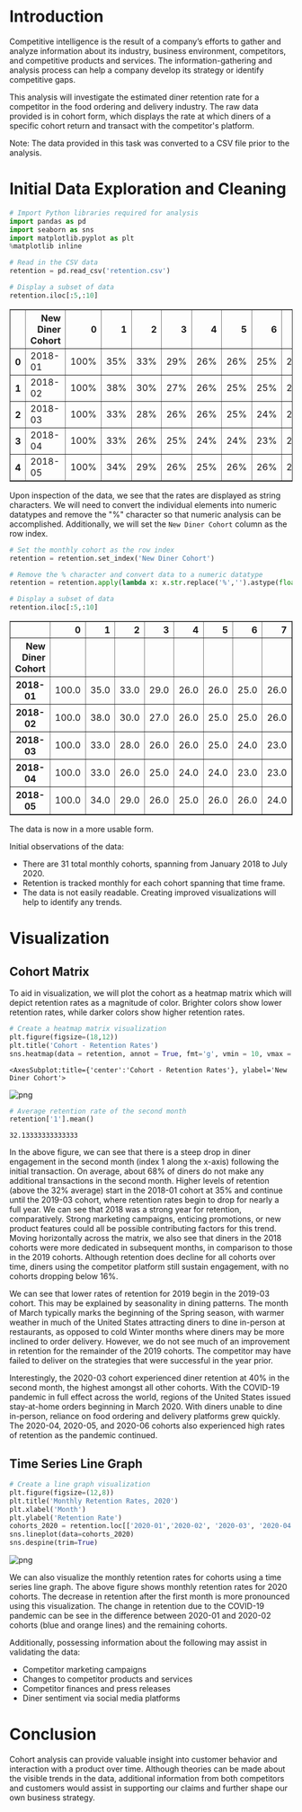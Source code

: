 # Introduction

Competitive intelligence is the result of a company’s efforts to gather and analyze information about its industry, business environment, competitors, and competitive products and services. The information-gathering and analysis process can help a company develop its strategy or identify competitive gaps.

This analysis will investigate the estimated diner retention rate for a competitor in the food ordering and delivery industry. The raw data provided is in cohort form, which displays the rate at which diners of a specific cohort return and transact with the competitor's platform.

Note: The data provided in this task was converted to a CSV file prior to the analysis.

# Initial Data Exploration and Cleaning


```python
# Import Python libraries required for analysis
import pandas as pd
import seaborn as sns
import matplotlib.pyplot as plt
%matplotlib inline

# Read in the CSV data
retention = pd.read_csv('retention.csv')

# Display a subset of data
retention.iloc[:5,:10]
```




<div>
<style scoped>
    .dataframe tbody tr th:only-of-type {
        vertical-align: middle;
    }

    .dataframe tbody tr th {
        vertical-align: top;
    }

    .dataframe thead th {
        text-align: right;
    }
</style>
<table border="1" class="dataframe">
  <thead>
    <tr style="text-align: right;">
      <th></th>
      <th>New Diner Cohort</th>
      <th>0</th>
      <th>1</th>
      <th>2</th>
      <th>3</th>
      <th>4</th>
      <th>5</th>
      <th>6</th>
      <th>7</th>
      <th>8</th>
    </tr>
  </thead>
  <tbody>
    <tr>
      <th>0</th>
      <td>2018-01</td>
      <td>100%</td>
      <td>35%</td>
      <td>33%</td>
      <td>29%</td>
      <td>26%</td>
      <td>26%</td>
      <td>25%</td>
      <td>26%</td>
      <td>24%</td>
    </tr>
    <tr>
      <th>1</th>
      <td>2018-02</td>
      <td>100%</td>
      <td>38%</td>
      <td>30%</td>
      <td>27%</td>
      <td>26%</td>
      <td>25%</td>
      <td>25%</td>
      <td>26%</td>
      <td>23%</td>
    </tr>
    <tr>
      <th>2</th>
      <td>2018-03</td>
      <td>100%</td>
      <td>33%</td>
      <td>28%</td>
      <td>26%</td>
      <td>26%</td>
      <td>25%</td>
      <td>24%</td>
      <td>23%</td>
      <td>24%</td>
    </tr>
    <tr>
      <th>3</th>
      <td>2018-04</td>
      <td>100%</td>
      <td>33%</td>
      <td>26%</td>
      <td>25%</td>
      <td>24%</td>
      <td>24%</td>
      <td>23%</td>
      <td>23%</td>
      <td>23%</td>
    </tr>
    <tr>
      <th>4</th>
      <td>2018-05</td>
      <td>100%</td>
      <td>34%</td>
      <td>29%</td>
      <td>26%</td>
      <td>25%</td>
      <td>26%</td>
      <td>26%</td>
      <td>24%</td>
      <td>23%</td>
    </tr>
  </tbody>
</table>
</div>



Upon inspection of the data, we see that the rates are displayed as string characters. We will need to convert the individual elements into numeric datatypes and remove the "%" character so that numeric analysis can be accomplished. Additionally, we will set the `New Diner Cohort` column as the row index.


```python
# Set the monthly cohort as the row index
retention = retention.set_index('New Diner Cohort')

# Remove the % character and convert data to a numeric datatype
retention = retention.apply(lambda x: x.str.replace('%','').astype(float))

# Display a subset of data
retention.iloc[:5,:10]
```




<div>
<style scoped>
    .dataframe tbody tr th:only-of-type {
        vertical-align: middle;
    }

    .dataframe tbody tr th {
        vertical-align: top;
    }

    .dataframe thead th {
        text-align: right;
    }
</style>
<table border="1" class="dataframe">
  <thead>
    <tr style="text-align: right;">
      <th></th>
      <th>0</th>
      <th>1</th>
      <th>2</th>
      <th>3</th>
      <th>4</th>
      <th>5</th>
      <th>6</th>
      <th>7</th>
      <th>8</th>
      <th>9</th>
    </tr>
    <tr>
      <th>New Diner Cohort</th>
      <th></th>
      <th></th>
      <th></th>
      <th></th>
      <th></th>
      <th></th>
      <th></th>
      <th></th>
      <th></th>
      <th></th>
    </tr>
  </thead>
  <tbody>
    <tr>
      <th>2018-01</th>
      <td>100.0</td>
      <td>35.0</td>
      <td>33.0</td>
      <td>29.0</td>
      <td>26.0</td>
      <td>26.0</td>
      <td>25.0</td>
      <td>26.0</td>
      <td>24.0</td>
      <td>24.0</td>
    </tr>
    <tr>
      <th>2018-02</th>
      <td>100.0</td>
      <td>38.0</td>
      <td>30.0</td>
      <td>27.0</td>
      <td>26.0</td>
      <td>25.0</td>
      <td>25.0</td>
      <td>26.0</td>
      <td>23.0</td>
      <td>24.0</td>
    </tr>
    <tr>
      <th>2018-03</th>
      <td>100.0</td>
      <td>33.0</td>
      <td>28.0</td>
      <td>26.0</td>
      <td>26.0</td>
      <td>25.0</td>
      <td>24.0</td>
      <td>23.0</td>
      <td>24.0</td>
      <td>23.0</td>
    </tr>
    <tr>
      <th>2018-04</th>
      <td>100.0</td>
      <td>33.0</td>
      <td>26.0</td>
      <td>25.0</td>
      <td>24.0</td>
      <td>24.0</td>
      <td>23.0</td>
      <td>23.0</td>
      <td>23.0</td>
      <td>22.0</td>
    </tr>
    <tr>
      <th>2018-05</th>
      <td>100.0</td>
      <td>34.0</td>
      <td>29.0</td>
      <td>26.0</td>
      <td>25.0</td>
      <td>26.0</td>
      <td>26.0</td>
      <td>24.0</td>
      <td>23.0</td>
      <td>22.0</td>
    </tr>
  </tbody>
</table>
</div>



The data is now in a more usable form.

Initial observations of the data:

* There are 31 total monthly cohorts, spanning from January 2018 to July 2020.
* Retention is tracked monthly for each cohort spanning that time frame. 
* The data is not easily readable. Creating improved visualizations will help to identify any trends.

# Visualization

## Cohort Matrix

To aid in visualization, we will plot the cohort as a heatmap matrix which will depict retention rates as a magnitude of color. Brighter colors show lower retention rates, while darker colors show higher retention rates.


```python
# Create a heatmap matrix visualization
plt.figure(figsize=(18,12))
plt.title('Cohort - Retention Rates')
sns.heatmap(data = retention, annot = True, fmt='g', vmin = 10, vmax = 50, cmap = 'YlGnBu')
```




    <AxesSubplot:title={'center':'Cohort - Retention Rates'}, ylabel='New Diner Cohort'>




    
![png](output_7_1.png)
    



```python
# Average retention rate of the second month
retention['1'].mean()
```




    32.13333333333333



In the above figure, we can see that there is a steep drop in diner engagement in the second month (index 1 along the x-axis) following the initial transaction. On average, about 68% of diners do not make any additional transactions in the second month. Higher levels of retention (above the 32% average) start in the 2018-01 cohort at 35% and continue until the 2019-03 cohort, where retention rates begin to drop for nearly a full year. We can see that 2018 was a strong year for retention, comparatively. Strong marketing campaigns, enticing promotions, or new product features could all be possible contributing factors for this trend. Moving horizontally across the matrix, we also see that diners in the 2018 cohorts were more dedicated in subsequent months, in comparison to those in the 2019 cohorts. Although retention does decline for all cohorts over time, diners using the competitor platform still sustain engagement, with no cohorts dropping below 16%.

We can see that lower rates of retention for 2019 begin in the 2019-03 cohort. This may be explained by seasonality in dining patterns. The month of March typically marks the beginning of the Spring season, with warmer weather in much of the United States attracting diners to dine in-person at restaurants, as opposed to cold Winter months where diners may be more inclined to order delivery. However, we do not see much of an improvement in retention for the remainder of the 2019 cohorts. The competitor may have failed to deliver on the strategies that were successful in the year prior.

Interestingly, the 2020-03 cohort experienced diner retention at 40% in the second month, the highest amongst all other cohorts. With the COVID-19 pandemic in full effect across the world, regions of the United States issued stay-at-home orders beginning in March 2020. With diners unable to dine in-person, reliance on food ordering and delivery platforms grew quickly. The 2020-04, 2020-05, and 2020-06 cohorts also experienced high rates of retention as the pandemic continued.

## Time Series Line Graph


```python
# Create a line graph visualization
plt.figure(figsize=(12,8))
plt.title('Monthly Retention Rates, 2020')
plt.xlabel('Month')
plt.ylabel('Retention Rate')
cohorts_2020 = retention.loc[['2020-01','2020-02', '2020-03', '2020-04', '2020-05', '2020-06']].T
sns.lineplot(data=cohorts_2020)
sns.despine(trim=True)
```


    
![png](output_11_0.png)
    


We can also visualize the monthly retention rates for cohorts using a time series line graph. The above figure shows monthly retention rates for 2020 cohorts. The decrease in retention after the first month is more pronounced using this visualization. The change in retention due to the COVID-19 pandemic can be see in the difference between 2020-01 and 2020-02 cohorts (blue and orange lines) and the remaining cohorts.

Additionally, possessing information about the following may assist in validating the data:

* Competitor marketing campaigns
* Changes to competitor products and services
* Competitor finances and press releases
* Diner sentiment via social media platforms

# Conclusion

Cohort analysis can provide valuable insight into customer behavior and interaction with a product over time. Although theories can be made about the visible trends in the data, additional information from both competitors and customers would assist in supporting our claims and further shape our own business strategy.
